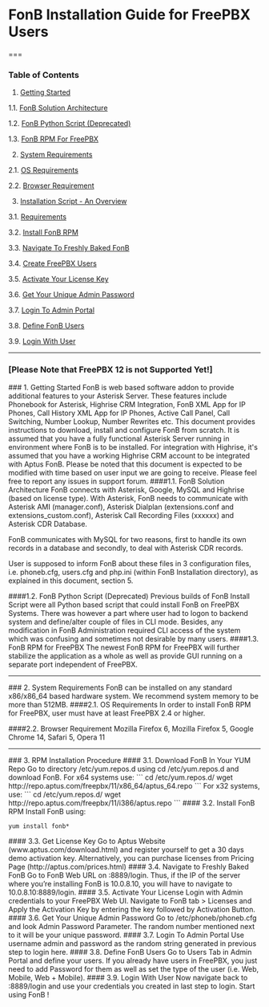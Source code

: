 FonB Installation Guide for FreePBX Users
==================
===
### Table of Contents
1. [Getting Started](#gettingstarted)

  1.1. [FonB Solution Architecture](#solution-architecture)
  
  1.2. [FonB Python Script (Deprecated)](#install-script)
  
  1.3. [FonB RPM For FreePBX](#FreePBX-rpm)

2. [System Requirements](#systemrequirements)

  2.1. [OS Requirements](#osrequirements)

  2.2. [Browser Requirement](#browserrequirement)
   
3. [Installation Script - An Overview](#rpm-installation)

  3.1. [Requirements](#download)
  
  3.2. [Install FonB RPM](#install-rpm)
  
  3.3. [Navigate To Freshly Baked FonB](#navigate-to-fonb)
  
  3.4. [Create FreePBX Users](#create-FreePBX-users)
    
  3.5. [Activate Your License Key](#activate-license)
  
  3.6. [Get Your Unique Admin Password](#get-admin-pass)
  
  3.7. [Login To Admin Portal](#login-admin)

  3.8. [Define FonB Users](#define-fonb-users)
  
  3.9. [Login With User](#login-user)
___

### [Please Note that FreePBX 12 is not Supported Yet!]
<a name="gettingstarted"/>
### 1. Getting Started
FonB is web based software addon to provide additional features to your Asterisk Server. These features include Phonebook for Asterisk, Highrise CRM Integration, FonB XML App for IP Phones, Call History XML App for IP Phones, Active Call Panel, Call Switching, Number Lookup, Number Rewrites etc. This document provides instructions to download, install and configure FonB from scratch. It is assumed that you have a fully functional Asterisk Server running in environment where FonB is to be installed. For integration with Highrise, it's assumed that you have a working Highrise CRM account to be integrated with Aptus FonB. Please be noted that this document is expected to be modified with time based on user input we are going to receive. Please feel free to report any issues in support forum.
<a name="solution-architecture"/>
####1.1. FonB Solution Architecture
FonB connects with Asterisk, Google, MySQL and Highrise (based on license type). With Asterisk, FonB needs to communicate with Asterisk AMI (manager.conf), Asterisk Dialplan (extensions.conf and extensions_custom.conf), Asterisk Call Recording Files (xxxxxx) and Asterisk CDR Database.

FonB communicates with MySQL for two reasons, first to handle its own records in a database and secondly, to deal with Asterisk CDR records.

User is supposed to inform FonB about these files in 3 configuration files, i.e. phoneb.cfg, users.cfg and php.ini (within FonB Installation directory), as explained in this document, section 5.

<a name="install-script"/>
####1.2. FonB Python Script (Deprecated)
Previous builds of FonB Install Script were all Python based script that could install FonB on FreePBX Systems. There was however a part where user had to logon to backend system and define/alter couple of files in CLI mode. Besides, any modification in FonB Administration required CLI access of the system which was confusing and sometimes not desirable by many users.

<a name="FreePBX-rpm"/>
####1.3. FonB RPM for FreePBX
The newest FonB RPM for FreePBX will further stabilize the application as a whole as well as provide GUI running on a separate port independent of FreePBX.


___
<a name="systemrequirements"/>
### 2. System Requirements
FonB can be installed on any standard x86/x86_64 based hardware system. We recommend system memory to be more than 512MB.
<a name="osrequirements"/>
####2.1. OS Requirements
In order to install FonB RPM for FreePBX, user must have at least FreePBX 2.4 or higher.

####2.2. Browser Requirement
Mozilla Firefox 6, Mozilla Firefox 5, Google Chrome 14, Safari 5, Opera 11
___

<a name="rpm-installation"/>
### 3. RPM Installation Procedure


<a name="download"/>
#### 3.1. Download FonB In Your YUM Repo
Go to directory /etc/yum.repos.d using cd /etc/yum.repos.d and download FonB. For x64 systems use:
```
cd /etc/yum.repos.d/
wget http://repo.aptus.com/freepbx/11/x86_64/aptus_64.repo
```
For x32 systems, use:
```
cd /etc/yum.repos.d/
wget http://repo.aptus.com/freepbx/11/i386/aptus.repo
```

<a name="install-rpm"/>
#### 3.2. Install FonB RPM
Install FonB using:

```
yum install fonb*
```

<a name="get-license"/>
#### 3.3. Get License Key
Go to Aptus Website (www.aptus.com/download.html) and register yourself to get a 30 days demo activation key. Alternatively, you can purchase licenses from Pricing Page (http://aptus.com/prices.html)

<a name="navigate-to-fonb"/>
#### 3.4. Navigate to Freshly Baked FonB
Go to FonB Web URL on <IP>:8889/login. Thus, if the IP of the server where you’re installing FonB is 10.0.8.10, you will have to navigate to 10.0.8.10:8889/login.


<a name="activate-license"/>
#### 3.5. Activate Your License
Login with Admin credentials to your FreePBX Web UI. Navigate to FonB tab > Licenses and Apply the Activation Key by entering the key followed by Activation Button.

<a name="get-admin-pass"/>
#### 3.6. Get Your Unique Admin Password
Go to /etc/phoneb/phoneb.cfg and look Admin Password Parameter. The random number mentioned next to it will be your unique password. 

<a name="login-admin"/>
#### 3.7. Login To Admin Portal
Use username admin and password as the random string generated in previous step to login here.

<a name="define-fonb-users"/>
#### 3.8. Define FonB Users
Go to Users Tab in Admin Portal and define your users. If you already have users in FreePBX, you just need to add Password for them as well as set the type of the user (i.e. Web, Mobile, Web + Mobile).

<a name="login-user"/>
#### 3.9. Login With User
Now navigate back to <IP>:8889/login and use your credentials you created in last step to login. Start using FonB !





